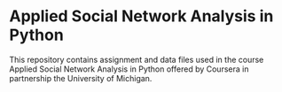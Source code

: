 # Applied Social Network Analysis in Python

This repository contains assignment and data files used in the course Applied Social Network Analysis in Python offered by Coursera in partnership the University of Michigan.
